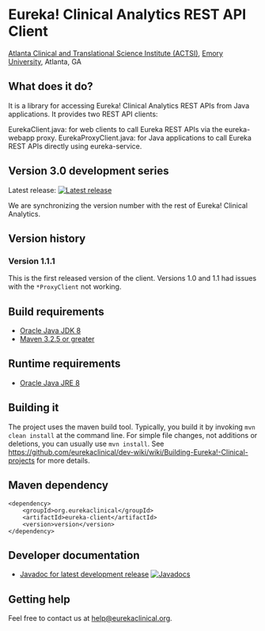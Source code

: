 # Eureka! Clinical Analytics REST API Client
[Atlanta Clinical and Translational Science Institute (ACTSI)](http://www.actsi.org), [Emory University](http://www.emory.edu), Atlanta, GA

## What does it do?
It is a library for accessing Eureka! Clinical Analytics REST APIs from Java applications. It provides two REST API clients:

EurekaClient.java: for web clients to call Eureka REST APIs via the eureka-webapp proxy.
EurekaProxyClient.java: for Java applications to call Eureka REST APIs directly using eureka-service.

## Version 3.0 development series
Latest release: [![Latest release](https://maven-badges.herokuapp.com/maven-central/org.eurekaclinical/eureka-client/badge.svg)](https://maven-badges.herokuapp.com/maven-central/org.eurekaclinical/eureka-client)

We are synchronizing the version number with the rest of Eureka! Clinical Analytics.

## Version history
### Version 1.1.1
This is the first released version of the client. Versions 1.0 and 1.1 had issues with the `*ProxyClient` not working.

## Build requirements
* [Oracle Java JDK 8](http://www.oracle.com/technetwork/java/javase/overview/index.html)
* [Maven 3.2.5 or greater](https://maven.apache.org)

## Runtime requirements
* [Oracle Java JRE 8](http://www.oracle.com/technetwork/java/javase/overview/index.html)

## Building it
The project uses the maven build tool. Typically, you build it by invoking `mvn clean install` at the command line. For simple file changes, not additions or deletions, you can usually use `mvn install`. See https://github.com/eurekaclinical/dev-wiki/wiki/Building-Eureka!-Clinical-projects for more details.

## Maven dependency
```
<dependency>
    <groupId>org.eurekaclinical</groupId>
    <artifactId>eureka-client</artifactId>
    <version>version</version>
</dependency>
```

## Developer documentation
* [Javadoc for latest development release](http://javadoc.io/doc/org.eurekaclinical/eureka-client) [![Javadocs](http://javadoc.io/badge/org.eurekaclinical/eureka-client.svg)](http://javadoc.io/doc/org.eurekaclinical/eureka-client)

## Getting help
Feel free to contact us at help@eurekaclinical.org.
